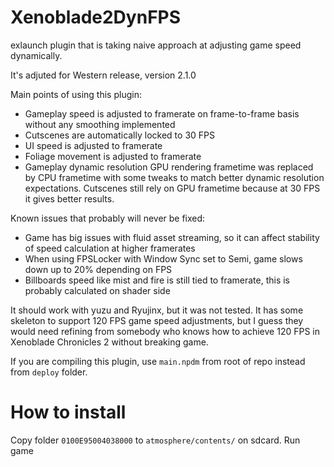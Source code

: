 # Xenoblade2DynFPS
exlaunch plugin that is taking naive approach at adjusting game speed dynamically.

It's adjuted for Western release, version 2.1.0

Main points of using this plugin:
- Gameplay speed is adjusted to framerate on frame-to-frame basis without any smoothing implemented
- Cutscenes are automatically locked to 30 FPS
- UI speed is adjusted to framerate
- Foliage movement is adjusted to framerate
- Gameplay dynamic resolution GPU rendering frametime was replaced by CPU frametime with some tweaks to match better dynamic resolution expectations. Cutscenes still rely on GPU frametime because at 30 FPS it gives better results. 

Known issues that probably will never be fixed:
- Game has big issues with fluid asset streaming, so it can affect stability of speed calculation at higher framerates
- When using FPSLocker with Window Sync set to Semi, game slows down up to 20% depending on FPS
- Billboards speed like mist and fire is still tied to framerate, this is probably calculated on shader side

It should work with yuzu and Ryujinx, but it was not tested. It has some skeleton to support 120 FPS game speed adjustments, but I guess they would need refining from somebody who knows how to achieve 120 FPS in Xenoblade Chronicles 2 without breaking game.

If you are compiling this plugin, use `main.npdm` from root of repo instead from `deploy` folder.

# How to install
Copy folder `0100E95004038000` to `atmosphere/contents/` on sdcard. Run game
